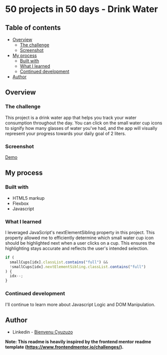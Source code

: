 # 50 projects in 50 days - Drink Water

## Table of contents

- [Overview](#overview)
  - [The challenge](#the-challenge)
  - [Screenshot](#screenshot)
- [My process](#my-process)
  - [Built with](#built-with)
  - [What I learned](#what-i-learned)
  - [Continued development](#continued-development)
- [Author](#author)

## Overview

### The challenge

This project is a drink water app that helps you track your water consumption throughout the day. You can click on the small water cup icons to signify how many glasses of water you've had, and the app will visually represent your progress towards your daily goal of 2 liters.

### Screenshot

[Demo](https://github.com/jwben1/50projectsin50days/assets/132217074/f48fcb43-195f-4d14-a4bf-af3f7866372b)

## My process

### Built with

- HTML5 markup
- Flexbox
- Javascript

### What I learned

I leveraged JavaScript's nextElementSibling property in this project. This property allowed me to efficiently determine which small water cup icon should be highlighted next when a user clicks on a cup.
This ensures the highlighting stays accurate and reflects the user's intended selection.

```js
if (
  smallCups[idx].classList.contains("full") &&
  !smallCups[idx].nextElementSibling.classList.contains("full")
) {
  idx--;
}
```

### Continued development

I'll continue to learn more about Javascript Logic and DOM Manipulation.

## Author

- Linkedin - [Bienvenu Cyuzuzo](https://www.linkedin.com/in/bienvenu-cyuzuzo/)

**Note: This readme is heavily inspired by the frontend mentor readme template (https://www.frontendmentor.io/challenges/).**
